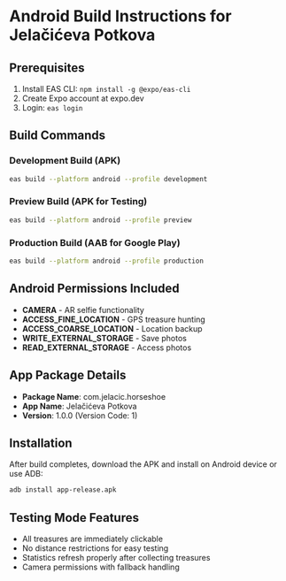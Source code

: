 # Android Build Instructions for Jelačićeva Potkova

## Prerequisites
1. Install EAS CLI: `npm install -g @expo/eas-cli`
2. Create Expo account at expo.dev
3. Login: `eas login`

## Build Commands

### Development Build (APK)
```bash
eas build --platform android --profile development
```

### Preview Build (APK for Testing)
```bash
eas build --platform android --profile preview
```

### Production Build (AAB for Google Play)
```bash
eas build --platform android --profile production
```

## Android Permissions Included
- **CAMERA** - AR selfie functionality
- **ACCESS_FINE_LOCATION** - GPS treasure hunting
- **ACCESS_COARSE_LOCATION** - Location backup
- **WRITE_EXTERNAL_STORAGE** - Save photos
- **READ_EXTERNAL_STORAGE** - Access photos

## App Package Details
- **Package Name**: com.jelacic.horseshoe
- **App Name**: Jelačićeva Potkova
- **Version**: 1.0.0 (Version Code: 1)

## Installation
After build completes, download the APK and install on Android device or use ADB:
```bash
adb install app-release.apk
```

## Testing Mode Features
- All treasures are immediately clickable
- No distance restrictions for easy testing
- Statistics refresh properly after collecting treasures
- Camera permissions with fallback handling